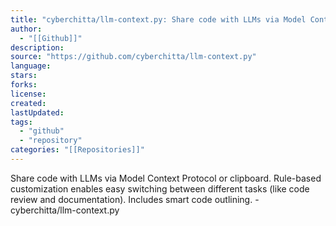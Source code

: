 ```yaml
---
title: "cyberchitta/llm-context.py: Share code with LLMs via Model Context Protocol or clipboard. Rule-based customization enables easy switching between different tasks (like code review and documentation). Includes smart code outlining."
author:
  - "[[Github]]"
description:
source: "https://github.com/cyberchitta/llm-context.py"
language:
stars:
forks:
license:
created:
lastUpdated:
tags:
  - "github"
  - "repository"
categories: "[[Repositories]]"
---
```

Share code with LLMs via Model Context Protocol or clipboard. Rule-based customization enables easy switching between different tasks (like code review and documentation). Includes smart code outlining. - cyberchitta/llm-context.py
